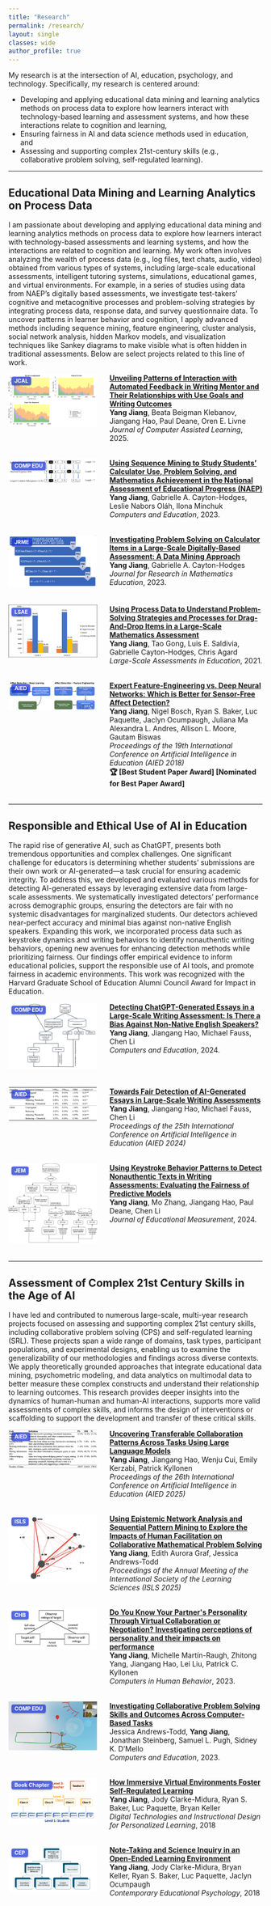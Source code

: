 ```yaml
---
title: "Research"
permalink: /research/
layout: single
classes: wide
author_profile: true
---
```


<style>
.research-entry {
  display: flex;
  align-items: flex-start;
  margin-bottom: 2rem;
}
.image-container {
  position: relative;
  width: 35%;
  margin-right: 1.5rem;
  display: inline-block;
}
.image-container img {
  # width: 400px;
  /*max-width: 35%;*/
  width: 100%;
  height: auto;
  margin-right: 1.5rem;
  object-fit: cover;  
  flex-shrink: 0;
}
.research-entry-text {
  flex: 1;
}
.page {
  padding-left: 0 !important;
  margin-left: 0 !important;
  max-width: 100% !important;
}


.venue-label {
  position: absolute;
  top: 6px; /* 10 px */
  left: 6px; /* 10 px */
  background-color: rgba(13, 40, 216, 0.7); /* semi-transparent black  rgba(0, 0, 0, 0.7); */
  color: #fff;;
  font-size: 0.65rem;/*12px*/
  padding: 2px 6px; /*2px 8px*/
  border-radius: 4px;
  font-weight: bold;
  z-index: 2;
  box-shadow: 0 1px 3px rgba(0,0,0,0.3);
}

</style>


My research is at the intersection of AI, education, psychology, and technology. Specifically, my research is centered around:

- Developing and applying educational data mining and learning analytics methods on process data to explore how learners interact with technology-based learning and assessment systems, and how these interactions relate to cognition and learning,
- Ensuring fairness in AI and data science methods used in education, and
- Assessing and supporting complex 21st-century skills (e.g., collaborative problem solving, self-regulated learning).

---

## Educational Data Mining and Learning Analytics on Process Data

I am passionate about developing and applying educational data mining and learning analytics methods on process data to explore how learners interact with technology-based assessments and learning systems, and how the interactions are related to cognition and learning. My work often involves analyzing the wealth of process data (e.g., log files, text chats, audio, video) obtained from various types of systems, including large-scale educational assessments, intelligent tutoring systems, simulations, educational games, and virtual environments. For example, in a series of studies using data from NAEP’s digitally based assessments, we investigate test-takers’ cognitive and metacognitive processes and problem-solving strategies by integrating process data, response data, and survey questionnaire data. To uncover patterns in learner behavior and cognition, I apply advanced methods including sequence mining, feature engineering, cluster analysis, social network analysis, hidden Markov models, and visualization techniques like Sankey diagrams to make visible what is often hidden in traditional assessments. Below are select projects related to this line of work.

<div class="research-entry">
  <div class="image-container">
    <img src="/assets/images/Jiang et al 2025 Journal of Computer Assisted Learning.png" alt="Automated Writing Feedback">
    <span class="venue-label">JCAL</span>
  </div>
  <div class="research-entry-text">
    <a href="https://doi.org/10.1111/jcal.70014"><strong>Unveiling Patterns of Interaction with Automated Feedback in Writing Mentor and Their Relationships with Use Goals and Writing Outcomes</strong><br></a>
    <strong>Yang Jiang</strong>, Beata Beigman Klebanov, Jiangang Hao, Paul Deane, Oren E. Livne
    <br><em>Journal of Computer Assisted Learning</em>, 2025.
  </div>
</div>

<div class="research-entry">
  <div class="image-container">
    <img src="/assets/images/Jiang et al 2023 Computers and Education.png" alt="NAEP Calculator Use">
    <span class="venue-label">COMP EDU</span>
  </div>
  <div class="research-entry-text">
    <a href="https://doi.org/10.1016/j.compedu.2022.104680"><strong>Using Sequence Mining to Study Students’ Calculator Use, Problem Solving, and Mathematics Achievement in the National Assessment of Educational Progress (NAEP)</strong></a><br>
    <strong>Yang Jiang</strong>, Gabrielle A. Cayton-Hodges, Leslie Nabors Oláh, Ilona Minchuk 
    <br><em>Computers and Education</em>, 2023.
  </div>
</div>

<div class="research-entry">
  <div class="image-container">
    <img src="/assets/images/Jiang et al 2023 JRME.png" alt="Data Mining and Problem Solving">
    <span class="venue-label">JRME</span>
  </div>
  <div class="research-entry-text">
    <a href="https://doi.org/10.5951/jresematheduc-2020-0290"><strong>Investigating Problem Solving on Calculator Items in a Large-Scale Digitally-Based Assessment: A Data Mining Approach</strong><br></a>
    <strong>Yang Jiang</strong>, Gabrielle A. Cayton-Hodges
    <br><em>Journal for Research in Mathematics Education</em>, 2023.
  </div>
</div>

<div class="research-entry">
  <div class="image-container">
    <img src="/assets/images/Jiang et al 2021 LSAE.png" alt="Process Data">
    <span class="venue-label">LSAE</span>
  </div>
  <div class="research-entry-text">
    <a href="https://doi.org/10.1186/s40536-021-00095-4"><strong>Using Process Data to Understand Problem-Solving Strategies and Processes for Drag-And-Drop Items in a Large-Scale Mathematics Assessment</strong></a><br>
    <strong>Yang Jiang</strong>, Tao Gong, Luis E. Saldivia, Gabrielle Cayton-Hodges, Chris Agard
    <br><em>Large-Scale Assessments in Education</em>, 2021.
  </div>
</div>

<div class="research-entry">
  <div class="image-container">
    <img src="/assets/images/Jiang et al 2018 AIED.png" alt="Deep Learning">
    <span class="venue-label">AIED</span>
  </div>
  <div class="research-entry-text">
    <a href="https://link.springer.com/chapter/10.1007/978-3-319-93843-1_15"><strong>Expert Feature-Engineering vs. Deep Neural Networks: Which is Better for Sensor-Free Affect Detection?</strong></a><br>
    <strong>Yang Jiang</strong>, Nigel Bosch, Ryan S. Baker, Luc Paquette, Jaclyn Ocumpaugh, Juliana Ma Alexandra L. Andres, Allison L. Moore, Gautam Biswas
    <br><em>Proceedings of the 19th International Conference on Artificial Intelligence in Education (AIED 2018)</em>
    <br><strong>🏆 [Best Student Paper Award] [Nominated for Best Paper Award]</strong>
  </div>
</div>



---

## Responsible and Ethical Use of AI in Education

The rapid rise of generative AI, such as ChatGPT, presents both tremendous opportunities and complex challenges. One significant challenge for educators is determining whether students’ submissions are their own work or AI-generated—a task crucial for ensuring academic integrity. To address this, we developed and evaluated various methods for detecting AI-generated essays by leveraging extensive data from large-scale assessments. We systematically investigated detectors’ performance across demographic groups, ensuring the detectors are fair with no systemic disadvantages for marginalized students. Our detectors achieved near-perfect accuracy and minimal bias against non-native English speakers. Expanding this work, we incorporated process data such as keystroke dynamics and writing behaviors to identify nonauthentic writing behaviors, opening new avenues for enhancing detection methods while prioritizing fairness. Our findings offer empirical evidence to inform educational policies, support the responsible use of AI tools, and promote fairness in academic environments. This work was recognized with the Harvard Graduate School of Education Alumni Council Award for Impact in Education.

<div class="research-entry">
  <div class="image-container">
    <img src="/assets/images/Jiang et al 2024 Computers and Education.png" alt="AI Detection">
    <span class="venue-label">COMP EDU</span>
  </div>
  <div class="research-entry-text">
    <a href="https://doi.org/10.1016/j.compedu.2024.105070"><strong>Detecting ChatGPT-Generated Essays in a Large-Scale Writing Assessment: Is There a Bias Against Non-Native English Speakers?</strong><br></a>
    <strong>Yang Jiang</strong>, Jiangang Hao, Michael Fauss, Chen Li
    <br><em>Computers and Education</em>, 2024.
  </div>
</div>

<div class="research-entry">
  <div class="image-container">
    <img src="/assets/images/Jiang et al 2024 AIED Table.png" alt="Bias Study">
    <span class="venue-label">AIED</span>
  </div>
  <div class="research-entry-text">
    <a href="https://doi.org/10.1007/978-3-031-64312-5_38"><strong>Towards Fair Detection of AI-Generated Essays in Large-Scale Writing Assessments</strong></a><br>
    <strong>Yang Jiang</strong>, Jiangang Hao, Michael Fauss, Chen Li 
    <br><em>Proceedings of the 25th International Conference on Artificial Intelligence in Education (AIED 2024)</em>
  </div>
</div>
 
<div class="research-entry">
  <div class="image-container">
    <img src="/assets/images/Jiang et al 2024 JEM.png" alt="Keystroke Patterns">
    <span class="venue-label">JEM</span>
  </div>
  <div class="research-entry-text">
    <a href="https://doi.org/10.1111/jedm.12416"><strong>Using Keystroke Behavior Patterns to Detect Nonauthentic Texts in Writing Assessments: Evaluating the Fairness of Predictive Models</strong><br></a>
    <strong>Yang Jiang</strong>, Mo Zhang, Jiangang Hao, Paul Deane, Chen Li
    <br><em>Journal of Educational Measurement</em>, 2024.
  </div>
</div>



---

## Assessment of Complex 21st Century Skills in the Age of AI

I have led and contributed to numerous large-scale, multi-year research projects focused on assessing and supporting complex 21st century skills, including collaborative problem solving (CPS) and self-regulated learning (SRL). These projects span a wide range of domains, task types, participant populations, and experimental designs, enabling us to examine the generalizability of our methodologies and findings across diverse contexts. We apply theoretically grounded approaches that integrate educational data mining, psychometric modeling, and data analytics on multimodal data to better measure these complex constructs and understand their relationship to learning outcomes. This research provides deeper insights into the dynamics of human-human and human-AI interactions, supports more valid assessments of complex skills, and informs the design of interventions or scaffolding to support the development and transfer of these critical skills.

<div class="research-entry">
  <div class="image-container">
    <img src="/assets/images/Jiang et al 2025 AIED Table.png" alt="LLM Coding">
    <span class="venue-label">AIED</span>
  </div>
  <div class="research-entry-text">
    <a href="https://doi.org/10.1111/jcal.70014"><strong>Uncovering Transferable Collaboration Patterns Across Tasks Using Large Language Models</strong><br></a>
    <strong>Yang Jiang</strong>, Jiangang Hao, Wenju Cui, Emily Kerzabi, Patrick Kyllonen
    <br><em>Proceedings of the 26th International Conference on Artificial Intelligence in Education (AIED 2025)</em>
  </div>
</div>

<div class="research-entry">
  <div class="image-container">
    <img src="/assets/images/Jiang et al 2025 ISLS.png" alt="Epistemic Network Analysis">
    <span class="venue-label">ISLS</span>
  </div>
  <div class="research-entry-text">
    <a href="https://doi.org/10.1016/j.compedu.2022.104680"><strong>Using Epistemic Network Analysis and Sequential Pattern Mining to Explore the Impacts of Human Facilitation on Collaborative Mathematical Problem Solving</strong></a><br>
    <strong>Yang Jiang</strong>, Edith Aurora Graf, Jessica Andrews-Todd 
    <br><em>Proceedings of the Annual Meeting of the International Society of the Learning Sciences (ISLS 2025)</em>
  </div>
</div>

<div class="research-entry">
  <div class="image-container">
    <img src="/assets/images/Jiang et al 2023 Computers in Human Behavior Figure.png" alt="Personality">
    <span class="venue-label">CHB</span>
  </div>
  <div class="research-entry-text">
    <a href="https://doi.org/10.1016/j.chb.2022.107608"><strong>Do You Know Your Partner's Personality Through Virtual Collaboration or Negotiation? Investigating perceptions of personality and their impacts on performance</strong><br></a>
    <strong>Yang Jiang</strong>, Michelle Martín-Raugh, Zhitong Yang, Jiangang Hao, Lei Liu, Patrick C. Kyllonen
    <br><em>Computers in Human Behavior</em>, 2023.
  </div>
</div>

<div class="research-entry">
  <div class="image-container">
    <img src="/assets/images/Andrews Todd et al 2023.jpg" alt="CPS Across Tasks">
    <span class="venue-label">COMP EDU</span>
  </div>
  <div class="research-entry-text">
    <a href="https://doi.org/10.1016/j.compedu.2023.104928"><strong>Investigating Collaborative Problem Solving Skills and Outcomes Across Computer-Based Tasks</strong></a><br>
    Jessica Andrews-Todd, <strong>Yang Jiang</strong>, Jonathan Steinberg, Samuel L. Pugh, Sidney K. D’Mello
    <br><em>Computers and Education</em>, 2023.
  </div>
</div>

<div class="research-entry">
  <div class="image-container">
    <img src="/assets/images/Jiang et al 2018 Book Chapter.png" alt="SRL in VPA">
    <span class="venue-label">Book Chapter</span>
  </div>
  <div class="research-entry-text">
    <a href="https://www.researchgate.net/publication/320347696_How_Immersive_Virtual_Environments_Foster_Self-Regulated_Learning"><strong>How Immersive Virtual Environments Foster Self-Regulated Learning</strong></a><br>
    <strong>Yang Jiang</strong>, Jody Clarke-Midura, Ryan S. Baker, Luc Paquette, Bryan Keller
    <br><em>Digital Technologies and Instructional Design for Personalized Learning</em>, 2018
  </div>
</div>

<div class="research-entry">
  <div class="image-container">
    <img src="/assets/images/Jiang et al 2018 Contemporary Educational Psychology.png" alt="Note-Taking in OELE">
    <span class="venue-label">CEP</span>
  </div>
  <div class="research-entry-text">
    <a href="http://doi.org/10.1016/j.cedpsych.2018.08.004"><strong>Note-Taking and Science Inquiry in an Open-Ended Learning Environment</strong></a><br>
    <strong>Yang Jiang</strong>, Jody Clarke-Midura, Bryan Keller, Ryan S. Baker, Luc Paquette, Jaclyn Ocumpaugh
    <br><em>Contemporary Educational Psychology</em>, 2018
  </div>
</div>

